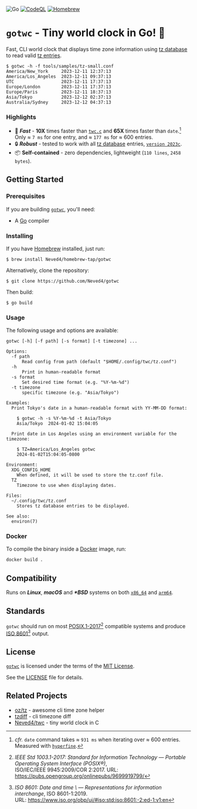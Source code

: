 ![Go](https://img.shields.io/badge/Go-00ADD8?logo=go&logoColor=fff)
[![CodeQL](https://github.com/github/docs/actions/workflows/codeql.yml/badge.svg)](https://github.com/Neved4/gotwc/actions/workflows/codeql.yml)
[![Homebrew](https://img.shields.io/badge/Homebrew-tap-2AAB47?logo=homebrew&logoColor=959DA5&labelColor=2B3137)](https://github.com/Neved4/homebrew-tap/blob/main/Formula/gotwc.rb)

# `gotwc` - Tiny world clock in Go! 🚀

Fast, CLI world clock that displays time zone information using
[tz database] to read valid [tz entries].

```console
$ gotwc -h -f tools/samples/tz-small.conf
America/New_York     2023-12-11 12:37:13
America/Los_Angeles  2023-12-11 09:37:13
UTC                  2023-12-11 17:37:13
Europe/London        2023-12-11 17:37:13
Europe/Paris         2023-12-11 18:37:13
Asia/Tokyo           2023-12-12 02:37:13
Australia/Sydney     2023-12-12 04:37:13
```

### Highlights

- 🚀 _**Fast**_ - **10X** times faster than [`twc.c`] and **65X** times
  faster than `date`.[^bench] \
  Only ≈ `7 ms` for one entry, and ≈ `177 ms` for ≈ 600
  entries.
- 🔒 _**Robust**_ - tested to work with all [tz database] entries,
  [`version 2023c`].
- 📦 **Self-contained** - zero dependencies,
  lightweight (`110 lines`, `2458 bytes`).

## Getting Started

### Prerequisites

If you are building [`gotwc`], you'll need:

- A [Go] compiler

### Installing

If you have [Homebrew] installed, just run:
```console
$ brew install Neved4/homebrew-tap/gotwc
```

Alternatively, clone the repository:
```console
$ git clone https://github.com/Neved4/gotwc
```

Then build:
```console
$ go build
```

### Usage

The following usage and options are available:

```
gotwc [-h] [-f path] [-s format] [-t timezone] ...

Options:
  -f path
      Read config from path (default "$HOME/.config/twc/tz.conf")
  -h
      Print in human-readable format
  -s format
      Set desired time format (e.g. "%Y-%m-%d")
  -t timezone
      specific timezone (e.g. "Asia/Tokyo")

Examples:
  Print Tokyo's date in a human-readable format with YY-MM-DD format:

    $ gotwc -h -s %Y-%m-%d -t Asia/Tokyo
    Asia/Tokyo  2024-01-02 15:04:05
  
  Print date in Los Angeles using an environment variable for the timezone:
  
    $ TZ=America/Los_Angeles gotwc
    2024-01-02T15:04:05-0800

Environment:
  XDG_CONFIG_HOME
    When defined, it will be used to store the tz.conf file.
  TZ
    Timezone to use when displaying dates.

Files:
  ~/.config/twc/tz.conf
    Stores tz database entries to be displayed.

See also:
  environ(7)
```

### Docker

To compile the binary inside a [Docker] image, run:
```sh
docker build .
```

## Compatibility

Runs on _**Linux**_, _**macOS**_ and _**\*BSD**_ systems on both
[`x86_64`] and [`arm64`].

## Standards

`gotwc` should run on most [POSIX.1-2017][][^posix] compatible systems and
produce [ISO 8601][][^iso8601] output.

## License
                 
[`gotwc`] is licensed under the terms of the [MIT License].

See the [LICENSE](LICENSE) file for details.

## Related Projects

- [oz/tz] - awesome cli time zone helper
- [tzdiff] - cli timezone diff
- [Neved4/twc][`twc.c`] - tiny world clock in C
  
[Go]: https://go.dev/
[`gotwc`]: https://github.com/Neved4/gotwc
[`hyperfine`]: https://github.com/sharkdp/hyperfine
[`arm64`]: https://en.wikipedia.org/wiki/AArch64
[`x86_64`]: https://en.wikipedia.org/wiki/X86-64
[MIT License]: https://opensource.org/license/mit/
[POSIX.1-2017]: https://pubs.opengroup.org/onlinepubs/9699919799/
[ISO 8601]: https://www.iso.org/obp/ui/#iso:std:iso:8601:-2:ed-1:v1:en
[tz database]: https://en.wikipedia.org/wiki/Tz_database
[tz entries]: https://en.wikipedia.org/wiki/List_of_tz_database_time_zones
[`version 2023c`]: https://www.iana.org/time-zones
[Homebrew]: https://brew.sh/
[Docker]: https://www.docker.com/
[oz/tz]: https://github.com/oz/tz
[tzdiff]: https://github.com/belgianbeer/tzdiff
[`twc.c`]: https://github.com/Neved4/twc

[^bench]: _cfr._ `date` command takes ≈ `931 ms` when iterating over ≈ 600
    entries. Measured with [`hyperfine`].
[^posix]: _IEEE Std 1003.1-2017: Standard for Information Technology
    — Portable Operating System Interface (POSIX®)_, \
    ISO/IEC/IEEE 9945:2009/COR 2:2017. URL: https://pubs.opengroup.org/onlinepubs/9699919799/
[^iso8601]: _ISO 8601: Date and time \ — Representations for information interchange_, ISO 8601-1:2019. \
    URL: https://www.iso.org/obp/ui/#iso:std:iso:8601:-2:ed-1:v1:en
